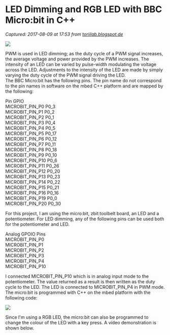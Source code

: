 # LED Dimming and RGB LED with BBC Micro:bit in C++

_Captured: 2017-08-09 at 17:53 from [toriilab.blogspot.de](https://toriilab.blogspot.de/2017/03/led-dimming-and-rgb-led-with-bbc.html?m=1)_

![](https://4.bp.blogspot.com/-9HapVc32m1c/WM7WKo0aDGI/AAAAAAAAB88/Ti9kCDStTJ8ItcqJ2bUCoC6eKk-Zs5F9QCLcB/s280/rgb2.png)

PWM is used in LED dimming; as the duty cycle of a PWM signal increases, the average voltage and power provided by the PWM increases. The intensity of an LED can be varied by pulse-width modulating the voltage across the LED. Adjustments to the intensity of the LED are made by simply varying the duty cycle of the PWM signal driving the LED.  
The BBC Micro:bit has the following pins. The pin name do not correspond to the pin names in software on the mbed C++ platform and are mapped by the following:

Pin GPIO  
MICROBIT_PIN_P0 P0_3  
MICROBIT_PIN_P1 P0_2  
MICROBIT_PIN_P2 P0_1  
MICROBIT_PIN_P3 P0_4  
MICROBIT_PIN_P4 P0_5   
MICROBIT_PIN_P5 P0_17  
MICROBIT_PIN_P6 P0_12  
MICROBIT_PIN_P7 P0_11  
MICROBIT_PIN_P8 P0_18  
MICROBIT_PIN_P9 P0_10  
MICROBIT_PIN_P10 P0_6  
MICROBIT_PIN_P11 P0_26  
MICROBIT_PIN_P12 P0_20  
MICROBIT_PIN_P13 P0_23  
MICROBIT_PIN_P14 P0_22  
MICROBIT_PIN_P15 P0_21  
MICROBIT_PIN_P16 P0_16  
MICROBIT_PIN_P19 P0_0  
MICROBIT_PIN_P20 P0_30

For this project, I am using the micro:bit, zbit:toolbelt board, an LED and a potentiometer. For LED dimming, any of the following pins can be used both for the potentiometer and LED.

Analog GPOIO Pins  
MICROBIT_PIN_P0  
MICROBIT_PIN_P1  
MICROBIT_PIN_P2  
MICROBIT_PIN_P3  
MICROBIT_PIN_P4  
MICROBIT_PIN_P10

I connected MICROBIT_PIN_P10 which is in analog input mode to the potentiometer. The value returned as a result is then written as the duty cycle to the LED. The LED is connected to MICROBIT_PIN_P4 in PWM mode. The micro:bit is programmed with C++ on the mbed platform with the following code:

![](https://2.bp.blogspot.com/-pEwLepbwpq0/WM7WhfiJ3iI/AAAAAAAAB9A/LwtHgF3tru4Us5JsrA3HSeUXUnRSjp--wCLcB/s280/rgb1.png)

Since I'm using a RGB LED, the micro:bit can also be programmed to change the colour of the LED with a key press. A video demonstration is shown below.

